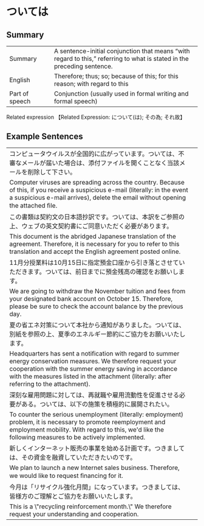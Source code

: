 # ついては

## Summary

<table><tr>   <td>Summary<td>   <td>A sentence-initial conjunction that means “with regard to this,” referring to what is stated in the preceding sentence.</td><tr><tr>   <td>English<td>   <td>Therefore; thus; so; because of this; for this reason; with regard to this</td><tr><tr>   <td>Part of speech<td>   <td>Conjunction (usually used in formal writing and formal speech)</td><tr></table><tr>   <td>Related expression<td>   <td>【Related Expression: について(は); その為; それ故】</td><tr></table></table>

## Example Sentences

<table><tr><td>コンピュータウイルスが全国的に広がっています。ついては、不審なメールが届いた場合は、添付ファイルを開くことなく当該メールを削除して下さい。<td><tr><tr><td>Computer viruses are spreading across the country. Because of this, if you receive a suspicious e-mail (literally: in the event a suspicious e-mail arrives), delete the email without opening the attached ﬁle.<td><tr><tr><td>この書類は契約文の日本語抄訳です。ついては、本訳をご参照の上、ウェブの英文契約書にご同意いただく必要があります。<td><tr><tr><td>This document is the abridged Japanese translation of the agreement. Therefore, it is necessary for you to refer to this translation and accept the English agreement posted online.<td><tr><tr><td>11月分授業料は10月15日に指定預金口座から引き落とさせていただきます。ついては、前日までに預金残高の確認をお願いします。<td><tr><tr><td>We are going to withdraw the November tuition and fees from your designated bank account on October 15. Therefore, please be sure to check the account balance by the previous day.<td><tr><tr><td>夏の省エネ対策について本社から通知がありました。ついては、別紙を参照の上、夏季のエネルギー節約にご協力をお願いいたします。<td><tr><tr><td>Headquarters has sent a notification with regard to summer energy conservation measures. We therefore request your cooperation with the summer energy saving in accordance with the measures listed in the attachment (literally: after referring to the attachment).<td><tr><tr><td>深刻な雇用問題に対しては、再就職や雇用流動性を促進させる必要がある。ついては、以下の施策を積極的に展開されたい。<td><tr><tr><td>To counter the serious unemployment (literally: employment) problem, it is necessary to promote reemployment and employment mobility. With regard to this, we'd like the following measures to be actively implemented.<td><tr><tr><td>新しくインターネット販売の事業を始める計画です。つきましては、その資金を融資していただきたいのです。<td><tr><tr><td>We plan to launch a new Internet sales business. Therefore, we would like to request ﬁnancing for it.<td><tr><tr><td>今月は「リサイクル強化月間」になっています。つきましては、皆様方のご理解とご協力をお願いいたします。<td><tr><tr><td>This is a \"recycling reinforcement month.\" We therefore request your understanding and cooperation.<td><tr></table>

